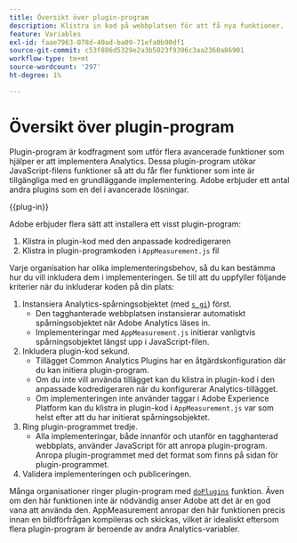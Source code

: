 ```yaml
---
title: Översikt över plugin-program
description: Klistra in kod på webbplatsen för att få nya funktioner.
feature: Variables
exl-id: faae7963-078d-40ad-ba09-71efa0b90df1
source-git-commit: c53f886d5329e2a3b5023f9396c3aa2360a86901
workflow-type: tm+mt
source-wordcount: '297'
ht-degree: 1%

---
```


# Översikt över plugin-program

Plugin-program är kodfragment som utför flera avancerade funktioner som hjälper er att implementera Analytics. Dessa plugin-program utökar JavaScript-filens funktioner så att du får fler funktioner som inte är tillgängliga med en grundläggande implementering. Adobe erbjuder ett antal andra plugins som en del i avancerade lösningar.

{{plug-in}}

Adobe erbjuder flera sätt att installera ett visst plugin-program:

<!--1. Use the 'Common Analytics Plugins' extension using the Web SDK or the Adobe Analytics extension-->
1. Klistra in plugin-kod med den anpassade kodredigeraren
1. Klistra in plugin-programkoden i `AppMeasurement.js` fil

Varje organisation har olika implementeringsbehov, så du kan bestämma hur du vill inkludera dem i implementeringen. Se till att du uppfyller följande kriterier när du inkluderar koden på din plats:

1. Instansiera Analytics-spårningsobjektet (med [`s_gi`](../functions/s-gi.md)) först.
   * Den tagghanterade webbplatsen instansierar automatiskt spårningsobjektet när Adobe Analytics läses in.
   * Implementeringar med `AppMeasurement.js` initierar vanligtvis spårningsobjektet längst upp i JavaScript-filen.
2. Inkludera plugin-kod sekund.
   * Tillägget Common Analytics Plugins har en åtgärdskonfiguration där du kan initiera plugin-program.
   * Om du inte vill använda tillägget kan du klistra in plugin-kod i den anpassade kodredigeraren när du konfigurerar Analytics-tillägget.
   * Om implementeringen inte använder taggar i Adobe Experience Platform kan du klistra in plugin-kod i `AppMeasurement.js` var som helst efter att du har initierat spårningsobjektet.
3. Ring plugin-programmet tredje.
   * Alla implementeringar, både innanför och utanför en tagghanterad webbplats, använder JavaScript för att anropa plugin-program. Anropa plugin-programmet med det format som finns på sidan för plugin-programmet.
4. Validera implementeringen och publiceringen.

Många organisationer ringer plugin-program med [`doPlugins`](../functions/doplugins.md) funktion. Även om den här funktionen inte är nödvändig anser Adobe att det är en god vana att använda den. AppMeasurement anropar den här funktionen precis innan en bildförfrågan kompileras och skickas, vilket är idealiskt eftersom flera plugin-program är beroende av andra Analytics-variabler.
